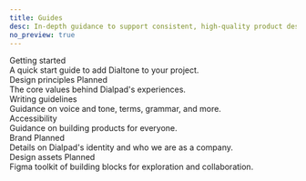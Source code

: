```yaml
---
title: Guides
desc: In-depth guidance to support consistent, high-quality product design.
no_preview: true
---
```


<div class="dialtone-wall">
  <router-link class="dialtone-wall__item" to="/guides/getting-started/">
    <div class="dialtone-wall__details">
      <div class="dialtone-wall__title">
        <span class="dialtone-wall__title-text">Getting started</span>
      </div>
      <div class="dialtone-wall__description">A quick start guide to add Dialtone to your project.</div>
    </div>
  </router-link>
  <div class="dialtone-wall__item dialtone-wall__item--disabled" to="/design/typography/">
    <div class="dialtone-wall__details">
      <div class="dialtone-wall__title">
        <span class="dialtone-wall__title-text">Design principles</span>
        <span class="d-badge">Planned</span>
      </div>
      <div class="dialtone-wall__description">The core values behind Dialpad's experiences.</div>
    </div>
  </div>
  <router-link class="dialtone-wall__item" to="/guides/content/">
    <div class="dialtone-wall__details">
      <div class="dialtone-wall__title">
        <span class="dialtone-wall__title-text">Writing guidelines</span>
      </div>
      <div class="dialtone-wall__description">Guidance on voice and tone, terms, grammar, and more.</div>
    </div>
  </router-link>
  <router-link class="dialtone-wall__item" to="/guides/accessibility/">
    <div class="dialtone-wall__details">
      <div class="dialtone-wall__title">
        <span class="dialtone-wall__title-text">Accessibility</span>
      </div>
      <div class="dialtone-wall__description">Guidance on building products for everyone.</div>
    </div>
  </router-link>
  <div class="dialtone-wall__item dialtone-wall__item--disabled" to="/design/typography/">
    <div class="dialtone-wall__details">
      <div class="dialtone-wall__title">
        <span class="dialtone-wall__title-text">Brand</span>
        <span class="d-badge">Planned</span>
      </div>
      <div class="dialtone-wall__description">Details on Dialpad's identity and who we are as a company.</div>
    </div>
  </div>
  <div class="dialtone-wall__item dialtone-wall__item--disabled" to="/design/typography/">
    <div class="dialtone-wall__details">
      <div class="dialtone-wall__title">
        <span class="dialtone-wall__title-text">Design assets</span>
        <span class="d-badge">Planned</span>
      </div>
      <div class="dialtone-wall__description">Figma toolkit of building blocks for exploration and collaboration.</div>
    </div>
  </div>
</div>
